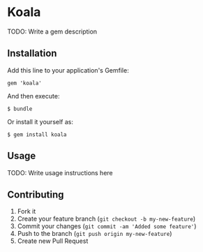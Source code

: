 # Koala

TODO: Write a gem description

## Installation

Add this line to your application's Gemfile:

    gem 'koala'

And then execute:

    $ bundle

Or install it yourself as:

    $ gem install koala

## Usage

TODO: Write usage instructions here

## Contributing

1. Fork it
2. Create your feature branch (`git checkout -b my-new-feature`)
3. Commit your changes (`git commit -am 'Added some feature'`)
4. Push to the branch (`git push origin my-new-feature`)
5. Create new Pull Request
